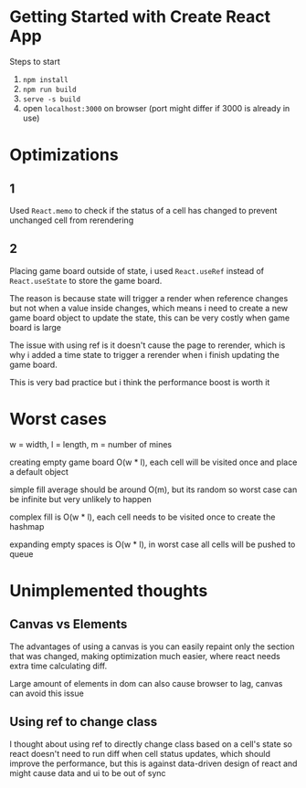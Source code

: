 # Getting Started with Create React App

Steps to start

1. `npm install`
2. `npm run build`
3. `serve -s build`
4. open `localhost:3000` on browser (port might differ if 3000 is already in use)

# Optimizations

## 1
Used `React.memo` to check if the status of a cell has changed to prevent unchanged cell from rerendering

## 2
Placing game board outside of state, i used `React.useRef` instead of `React.useState` to store the game board.

The reason is because state will trigger a render when reference changes but not when a value inside changes, 
which means i need to create a new game board object to update the state, this can be very costly when game board is large

The issue with using ref is it doesn't cause the page to rerender, which is why i added a time state to trigger a rerender
when i finish updating the game board.

This is very bad practice but i think the performance boost is worth it

# Worst cases

w = width, l = length, m = number of mines

creating empty game board O(w * l), each cell will be visited once and place a default object

simple fill average should be around O(m), but its random so worst case can be infinite but very unlikely to happen

complex fill is O(w * l), each cell needs to be visited once to create the hashmap

expanding empty spaces is O(w * l), in worst case all cells will be pushed to queue

## 

# Unimplemented thoughts

## Canvas vs Elements

The advantages of using a canvas is you can easily repaint only the section that was changed, making optimization much easier, 
where react needs extra time calculating diff.

Large amount of elements in dom can also cause browser to lag, canvas can avoid this issue

## Using ref to change class

I thought about using ref to directly change class based on a cell's state so react doesn't need to run diff when cell status updates, which should improve the performance,
but this is against data-driven design of react and might cause data and ui to be out of sync

